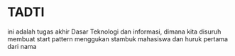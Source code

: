 # TADTI
ini adalah tugas akhir Dasar Teknologi dan informasi, dimana kita disuruh membuat start pattern menggukan stambuk mahasiswa dan huruk pertama dari nama
